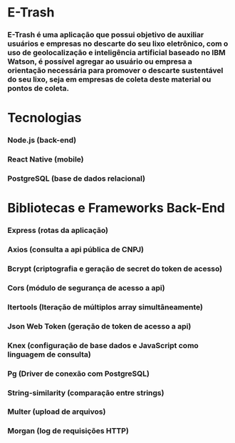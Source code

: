 # E-Trash

### E-Trash é uma aplicação que possui objetivo de auxiliar usuários e empresas no descarte do seu lixo eletrônico, com o uso de geolocalização e inteligência artificial baseado no IBM Watson, é possível agregar ao usuário ou empresa a orientação necessária para promover o descarte sustentável do seu lixo, seja em empresas de coleta deste material ou pontos de coleta.    

# Tecnologias

### Node.js (back-end)
### React Native (mobile)
### PostgreSQL (base de dados relacional)

# Bibliotecas e Frameworks Back-End

### Express (rotas da aplicação)
### Axios (consulta a api pública de CNPJ)
### Bcrypt (criptografia e geração de secret do token de acesso)
### Cors (módulo de segurança de acesso a api)
### Itertools (Iteração de múltiplos array simultâneamente)
### Json Web Token (geração de token de acesso a api)
### Knex (configuração de base dados e JavaScript como linguagem de consulta)
### Pg (Driver de conexão com PostgreSQL)
### String-similarity (comparação entre strings)
### Multer (upload de arquivos)
### Morgan (log de requisições HTTP)



